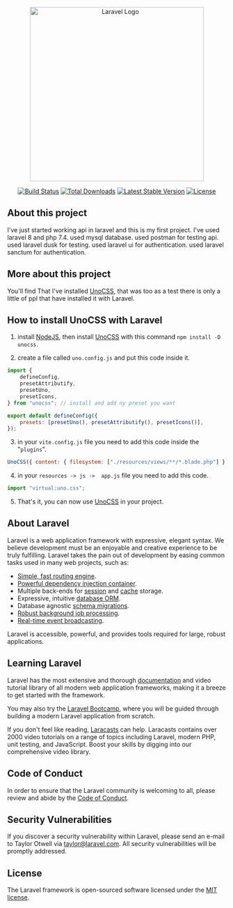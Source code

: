 <p align="center"><a href="https://laravel.com" target="_blank"><img src="https://raw.githubusercontent.com/laravel/art/master/logo-lockup/5%20SVG/2%20CMYK/1%20Full%20Color/laravel-logolockup-cmyk-red.svg" width="400" alt="Laravel Logo"></a></p>

<p align="center">
<a href="https://github.com/laravel/framework/actions"><img src="https://github.com/laravel/framework/workflows/tests/badge.svg" alt="Build Status"></a>
<a href="https://packagist.org/packages/laravel/framework"><img src="https://img.shields.io/packagist/dt/laravel/framework" alt="Total Downloads"></a>
<a href="https://packagist.org/packages/laravel/framework"><img src="https://img.shields.io/packagist/v/laravel/framework" alt="Latest Stable Version"></a>
<a href="https://packagist.org/packages/laravel/framework"><img src="https://img.shields.io/packagist/l/laravel/framework" alt="License"></a>
</p>

## About this project

I've just started working api in laravel and this is my first project. I've used laravel 8 and php 7.4. used mysql database. used postman for testing api. used laravel dusk for testing. used laravel ui for authentication. used laravel sanctum for authentication.

## More about this project

You'll find That I've installed [UnoCSS](https://unocss.dev), that was too as a test there is only a little of ppl that have installed it with Laravel.

## How to install UnoCSS with Laravel

1. install [NodeJS](https://nodejs.org/en/), then install [UnoCSS](https://unocss.dev) with this command `npm install -D unocss`.

2. create a file called `uno.config.js` and put this code inside it.

```js
import {
    defineConfig,
    presetAttributify,
    presetUno,
    presetIcons,
} from "unocss"; // install and add ny preset you want

export default defineConfig({
    presets: [presetUno(), presetAttributify(), presetIcons()],
});
```

3. in your `vite.config.js` file you need to add this code inside the "`plugins`".

```js
UnoCSS({ content: { filesystem: ["./resources/views/**/*.blade.php"] },}),
```

4. in your `resources -> js ->  app.js` file you need to add this code.

```js
import "virtual:uno.css";
```

5. That's it, you can now use [UnoCSS](https://unocss.dev) in your project.

## About Laravel

Laravel is a web application framework with expressive, elegant syntax. We believe development must be an enjoyable and creative experience to be truly fulfilling. Laravel takes the pain out of development by easing common tasks used in many web projects, such as:

-   [Simple, fast routing engine](https://laravel.com/docs/routing).
-   [Powerful dependency injection container](https://laravel.com/docs/container).
-   Multiple back-ends for [session](https://laravel.com/docs/session) and [cache](https://laravel.com/docs/cache) storage.
-   Expressive, intuitive [database ORM](https://laravel.com/docs/eloquent).
-   Database agnostic [schema migrations](https://laravel.com/docs/migrations).
-   [Robust background job processing](https://laravel.com/docs/queues).
-   [Real-time event broadcasting](https://laravel.com/docs/broadcasting).

Laravel is accessible, powerful, and provides tools required for large, robust applications.

## Learning Laravel

Laravel has the most extensive and thorough [documentation](https://laravel.com/docs) and video tutorial library of all modern web application frameworks, making it a breeze to get started with the framework.

You may also try the [Laravel Bootcamp](https://bootcamp.laravel.com), where you will be guided through building a modern Laravel application from scratch.

If you don't feel like reading, [Laracasts](https://laracasts.com) can help. Laracasts contains over 2000 video tutorials on a range of topics including Laravel, modern PHP, unit testing, and JavaScript. Boost your skills by digging into our comprehensive video library.

## Code of Conduct

In order to ensure that the Laravel community is welcoming to all, please review and abide by the [Code of Conduct](https://laravel.com/docs/contributions#code-of-conduct).

## Security Vulnerabilities

If you discover a security vulnerability within Laravel, please send an e-mail to Taylor Otwell via [taylor@laravel.com](mailto:taylor@laravel.com). All security vulnerabilities will be promptly addressed.

## License

The Laravel framework is open-sourced software licensed under the [MIT license](https://opensource.org/licenses/MIT).
